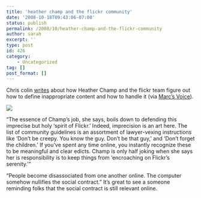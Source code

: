 ```yaml
---
title: 'heather champ and the flickr community'
date: '2008-10-18T09:43:06-07:00'
status: publish
permalink: /2008/10/heather-champ-and-the-flickr-community
author: sarah
excerpt: ''
type: post
id: 426
category:
    - Uncategorized
tag: []
post_format: []
---
```

Chris colin [writes](http://www.sfgate.com/cgi-bin/article.cgi?f=/g/a/2008/09/29/onthejob.DTL) about how Heather Champ and the flickr team figure out how to define inappropriate content and how to handle it (via [Marc’s Voice](http://blog.broadbandmechanics.com/2008/10/october-7th-08-blogging)).

[![](http://imgs.sfgate.com/c/pictures/2008/09/26/ba-1430772449_36_0499208502_part1.jpg)](http://www.sfgate.com/cgi-bin/object/article?f=/g/a/2008/09/29/onthejob.DTL&o=0)

“The essence of Champ’s job, she says, boils down to defending this imprecise but holy ‘spirit of Flickr.’ Indeed, imprecision is an art here. The list of <a>community guidelines</a> is an assortment of lawyer-vexing instructions like ‘Don’t be creepy. You know the guy. Don’t be that guy,’ and ‘Don’t forget the children.’ If you’ve spent any time online, you instantly recognize these to be meaningful and clear edicts. Champ is only half joking when she says her is responsibility is to keep things from ‘encroaching on Flickr’s serenity.'”

“People become disassociated from one another online. The computer somehow nullifies the social contract.” It’s great to see a someone reminding folks that the social contract is still relevant online.